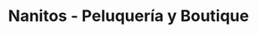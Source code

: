 ---
title: "Nanitos - Peluquería y Boutique"
url: /san-miguel-de-tucuman/nanitos-peluqueria-y-boutique/
shop: peluquería
---